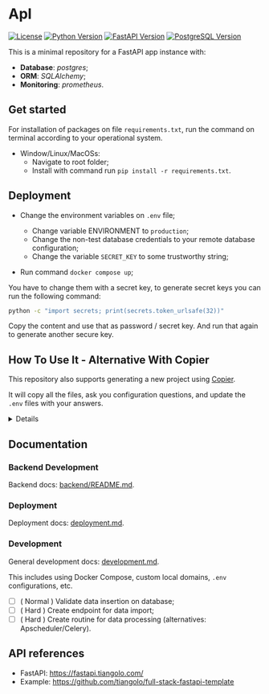 # ApI
[![License](https://img.shields.io/badge/License-MIT-blue.svg)](https://opensource.org/licenses/MIT)
[![Python Version](https://img.shields.io/badge/Python-3.7%20|%203.8%20|%203.9-blue)](https://www.python.org/downloads/)
[![FastAPI Version](https://img.shields.io/badge/FastAPI-0.110.1-blue)](https://fastapi.tiangolo.com/)
[![PostgreSQL Version](https://img.shields.io/badge/PostgreSQL-13-blue)](https://www.postgresql.org/)

This is a minimal repository for a FastAPI app instance with:

- **Database**: _postgres_;
- **ORM**: _SQLAlchemy_;
- **Monitoring**: _prometheus_.

## Get started

For installation of packages on file `requirements.txt`, run the command on terminal according to your operational system.

* Window/Linux/MacOSs:
    - Navigate to root folder;
    - Install with command run `pip install -r requirements.txt`.

## Deployment

* Change the environment variables on `.env` file;
    - Change variable ENVIRONMENT to `production`;
    - Change the non-test database credentials to your remote database configuration;
    - Change the variable `SECRET_KEY` to some trustworthy string;

* Run command `docker compose up`;

You have to change them with a secret key, to generate secret keys you can run the following command:

```bash
python -c "import secrets; print(secrets.token_urlsafe(32))"
```

Copy the content and use that as password / secret key. And run that again to generate another secure key.

## How To Use It - Alternative With Copier

This repository also supports generating a new project using [Copier](https://copier.readthedocs.io).

It will copy all the files, ask you configuration questions, and update the `.env` files with your answers.

<details>
### Install Copier

You can install Copier with:

```bash
pip install copier
```

Or better, if you have [`pipx`](https://pipx.pypa.io/), you can run it with:

```bash
pipx install copier
```

**Note**: If you have `pipx`, installing copier is optional, you could run it directly.

### Generate a Project With Copier

Decide a name for your new project's directory, you will use it below. For example, `my-awesome-project`.

Go to the directory that will be the parent of your project, and run the command with your project's name:

```bash
copier copy https://github.com/tiangolo/full-stack-fastapi-template my-awesome-project --trust
```

If you have `pipx` and you didn't install `copier`, you can run it directly:

```bash
pipx run copier copy https://github.com/tiangolo/full-stack-fastapi-template my-awesome-project --trust
```

**Note** the `--trust` option is necessary to be able to execute a [post-creation script](https://github.com/tiangolo/full-stack-fastapi-template/blob/master/.copier/update_dotenv.py) that updates your `.env` files.

### Input Variables

Copier will ask you for some data, you might want to have at hand before generating the project.

But don't worry, you can just update any of that in the `.env` files afterwards.

The input variables, with their default values (some auto generated) are:

- `project_name`: (default: `"FastAPI Project"`) The name of the project, shown to API users (in .env).
- `stack_name`: (default: `"fastapi-project"`) The name of the stack used for Docker Compose labels and project name (no spaces, no periods) (in .env).
- `secret_key`: (default: `"changethis"`) The secret key for the project, used for security, stored in .env, you can generate one with the method above.
- `first_superuser`: (default: `"admin@example.com"`) The email of the first superuser (in .env).
- `first_superuser_password`: (default: `"changethis"`) The password of the first superuser (in .env).
- `smtp_host`: (default: "") The SMTP server host to send emails, you can set it later in .env.
- `smtp_user`: (default: "") The SMTP server user to send emails, you can set it later in .env.
- `smtp_password`: (default: "") The SMTP server password to send emails, you can set it later in .env.
- `emails_from_email`: (default: `"info@example.com"`) The email account to send emails from, you can set it later in .env.
- `postgres_password`: (default: `"changethis"`) The password for the PostgreSQL database, stored in .env, you can generate one with the method above.
- `sentry_dsn`: (default: "") The DSN for Sentry, if you are using it, you can set it later in .env.
</details>

## Documentation

### Backend Development

Backend docs: [backend/README.md](./backend/README.md).

### Deployment

Deployment docs: [deployment.md](./deployment.md).

### Development

General development docs: [development.md](./development.md).

This includes using Docker Compose, custom local domains, `.env` configurations, etc.

- [ ] ( Normal ) Validate data insertion on database;
- [ ] (  Hard  ) Create endpoint for data import;
- [ ] (  Hard  ) Create routine for data processing (alternatives: Apscheduler/Celery).

## API references

- FastAPI: https://fastapi.tiangolo.com/
- Example: https://github.com/tiangolo/full-stack-fastapi-template
